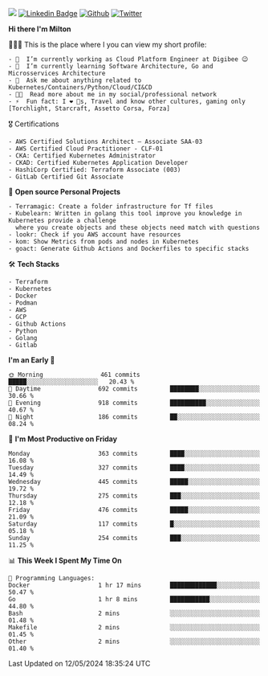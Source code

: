 ![](https://komarev.com/ghpvc/?username=miltlima&color=blueviolet) [![Linkedin Badge](https://img.shields.io/badge/-LinkedIn-blue?style=flat-square&logo=Linkedin&logoColor=white&link=https://www.linkedin.com/in/miltonlimaj/)](https://www.linkedin.com/in/miltonlimaj/) [![Github](https://img.shields.io/github/followers/miltlima?style=social)](https://github.com/miltlima?tab=followers) [![Twitter](https://img.shields.io/twitter/follow/milt_lima?style=social)](https://twitter.com/milt_lima)
 


     
**Hi there I'm Milton**

👨🏽‍💻 This is the place where I you can view my short profile:
```text
- 🔭  I’m currently working as Cloud Platform Engineer at Digibee 😉
- 🌱  I’m currently learning Software Architecture, Go and Microsservices Architecture
- 💬  Ask me about anything related to Kubernetes/Containers/Python/Cloud/CI&CD
- 👨‍💻  Read more about me in my social/professional network
- ⚡  Fun fact: I ❤️ 🐶s, Travel and know other cultures, gaming only [Torchlight, Starcraft, Assetto Corsa, Forza]
```
🎖 Certifications
```text
- AWS Certified Solutions Architect – Associate SAA-03
- AWS Certified Cloud Practitioner - CLF-01
- CKA: Certified Kubernetes Administrator
- CKAD: Certified Kubernetes Application Developer
- HashiCorp Certified: Terraform Associate (003)
- GitLab Certified Git Associate
```
📐 **Open source Personal Projects**

```text
- Terramagic: Create a folder infrastructure for Tf files
- Kubelearn: Written in golang this tool improve you knowledge in Kubernetes provide a challenge
  where you create objects and these objects need match with questions
- lookr: Check if you AWS account have resources
- kom: Show Metrics from pods and nodes in Kubernetes
- goact: Generate Github Actions and Dockerfiles to specific stacks
```
🛠 **Tech Stacks**

```text
- Terraform
- Kubernetes
- Docker
- Podman
- AWS
- GCP
- Github Actions
- Python
- Golang
- Gitlab
```         

<!--START_SECTION:waka-->
**I'm an Early 🐤** 

```text
🌞 Morning                461 commits         █████░░░░░░░░░░░░░░░░░░░░   20.43 % 
🌆 Daytime                692 commits         ████████░░░░░░░░░░░░░░░░░   30.66 % 
🌃 Evening                918 commits         ██████████░░░░░░░░░░░░░░░   40.67 % 
🌙 Night                  186 commits         ██░░░░░░░░░░░░░░░░░░░░░░░   08.24 % 
```
📅 **I'm Most Productive on Friday** 

```text
Monday                   363 commits         ████░░░░░░░░░░░░░░░░░░░░░   16.08 % 
Tuesday                  327 commits         ████░░░░░░░░░░░░░░░░░░░░░   14.49 % 
Wednesday                445 commits         █████░░░░░░░░░░░░░░░░░░░░   19.72 % 
Thursday                 275 commits         ███░░░░░░░░░░░░░░░░░░░░░░   12.18 % 
Friday                   476 commits         █████░░░░░░░░░░░░░░░░░░░░   21.09 % 
Saturday                 117 commits         █░░░░░░░░░░░░░░░░░░░░░░░░   05.18 % 
Sunday                   254 commits         ███░░░░░░░░░░░░░░░░░░░░░░   11.25 % 
```


📊 **This Week I Spent My Time On** 

```text
💬 Programming Languages: 
Docker                   1 hr 17 mins        █████████████░░░░░░░░░░░░   50.47 % 
Go                       1 hr 8 mins         ███████████░░░░░░░░░░░░░░   44.80 % 
Bash                     2 mins              ░░░░░░░░░░░░░░░░░░░░░░░░░   01.48 % 
Makefile                 2 mins              ░░░░░░░░░░░░░░░░░░░░░░░░░   01.45 % 
Other                    2 mins              ░░░░░░░░░░░░░░░░░░░░░░░░░   01.40 % 
```


 Last Updated on 12/05/2024 18:35:24 UTC
<!--END_SECTION:waka-->
